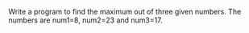 Write a program to find the maximum out of three given numbers. The numbers are num1=8, num2=23 and num3=17.